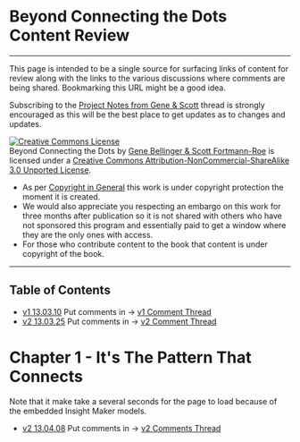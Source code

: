 # Beyond Connecting the Dots Content Review #

----------

This page is intended to be a single source for surfacing links of content for review along with the links to the various discussions where comments are being shared. Bookmarking this URL might be a good idea.

Subscribing to the [Project Notes from Gene & Scott](http://linkd.in/16kqXAy) thread is strongly encouraged as this will be the best place to get updates as to changes and updates.

<a rel="license" href="http://creativecommons.org/licenses/by-nc-sa/3.0/deed.en_US"><img alt="Creative Commons License" style="border-width:0" src="http://i.creativecommons.org/l/by-nc-sa/3.0/88x31.png" /></a><br>Beyond Connecting the Dots by <a href="http://creativecommons.org/ns#">Gene Bellinger & Scott Fortmann-Roe</a> is licensed under a <a rel="license" href="http://creativecommons.org/licenses/by-nc-sa/3.0/deed.en_US">Creative Commons Attribution-NonCommercial-ShareAlike 3.0 Unported License</a>.

- As per [Copyright in General](http://www.copyright.gov/help/faq/faq-general.html) this work is under copyright protection the moment it is created. 
- We would also appreciate you respecting an embargo on this work for three months after publication so it is not shared with others who have not sponsored this program and essentially paid to get a window where they are the only ones with access.
- For those who contribute content to the book that content is under copyright of the book.

----------

## Table of Contents ##

- [v1 13.03.10](./contents-v1.html) Put comments in -> [v1 Comment Thread](http://linkd.in/16ksdUy)
- [v2 13.03.25](./contents-v2.html) Put comments in -> [v2 Comment Thread](http://linkd.in/16ksmHv)

# Chapter 1 - It's The Pattern That Connects #

Note that it make take a several seconds for the page to load because of the embedded Insight Maker models.

- [v2 13.04.08](./learning-v2/learning.html) Put comments in -> [v2 Comments Thread](http://linkd.in/10MEuMm)



